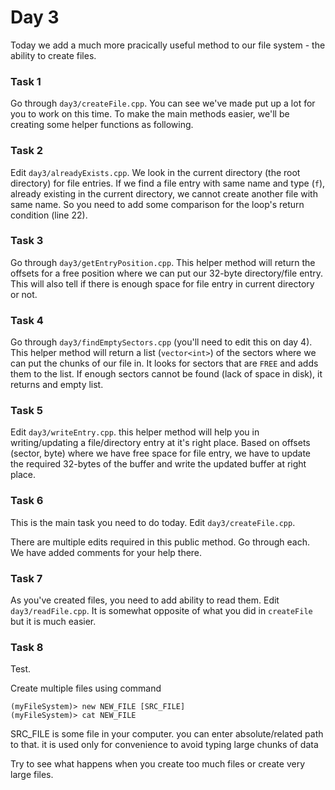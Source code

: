 # Day 3

Today we add a much more pracically useful method to our file system - the ability to create files.

### Task 1

Go through `day3/createFile.cpp`. You can see we've made put up a lot for you to work on this time. To make the main methods easier, we'll be creating some helper functions as following.

### Task 2

Edit `day3/alreadyExists.cpp`. We look in the current directory (the root directory) for file entries. If we find a file entry with same name and type (`f`), already existing in the current directory, we cannot create another file with same name. So you need to add some comparison for the loop's return condition (line 22).

### Task 3

Go through `day3/getEntryPosition.cpp`. This helper method will return the offsets for a free position where we can put our 32-byte directory/file entry. This will also tell if there is enough space for file entry in current directory or not.

### Task 4

Go through `day3/findEmptySectors.cpp` (you'll need to edit this on day 4). This helper method will return a list (`vector<int>`) of the sectors where we can put the chunks of our file in. It looks for sectors that are `FREE` and adds them to the list. If enough sectors cannot be found (lack of space in disk), it returns and empty list.

### Task 5

Edit `day3/writeEntry.cpp`. this helper method will help you in writing/updating a file/directory entry at it's right place. Based on offsets (sector, byte) where we have free space for file entry, we have to update the required 32-bytes of the buffer and write the updated buffer at right place.

### Task 6

This is the main task you need to do today. Edit `day3/createFile.cpp`.

There are multiple edits required in this public method. Go through each. We have added comments for your help there.

### Task 7

As you've created files, you need to add ability to read them. Edit `day3/readFile.cpp`. It is somewhat opposite of what you did in `createFile` but it is much easier.

### Task 8

Test.

Create multiple files using command

```
(myFileSystem)> new NEW_FILE [SRC_FILE]
(myFileSystem)> cat NEW_FILE
```

SRC_FILE is some file in your computer. you can enter absolute/related path to that. it is used only for convenience to avoid typing large chunks of data

Try to see what happens when you create too much files or create very large files.
